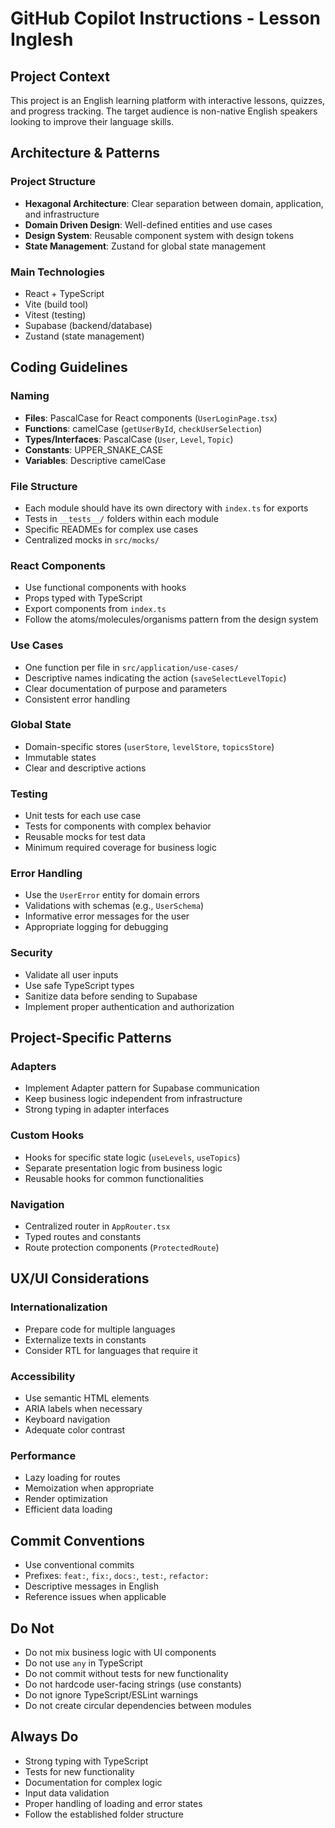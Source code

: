 # GitHub Copilot Instructions - Lesson Inglesh

## Project Context

This project is an English learning platform with interactive lessons, quizzes, and progress tracking. The target audience is non-native English speakers looking to improve their language skills.

## Architecture & Patterns

### Project Structure

- **Hexagonal Architecture**: Clear separation between domain, application, and infrastructure
- **Domain Driven Design**: Well-defined entities and use cases
- **Design System**: Reusable component system with design tokens
- **State Management**: Zustand for global state management

### Main Technologies

- React + TypeScript
- Vite (build tool)
- Vitest (testing)
- Supabase (backend/database)
- Zustand (state management)

## Coding Guidelines

### Naming

- **Files**: PascalCase for React components (`UserLoginPage.tsx`)
- **Functions**: camelCase (`getUserById`, `checkUserSelection`)
- **Types/Interfaces**: PascalCase (`User`, `Level`, `Topic`)
- **Constants**: UPPER_SNAKE_CASE
- **Variables**: Descriptive camelCase

### File Structure

- Each module should have its own directory with `index.ts` for exports
- Tests in `__tests__/` folders within each module
- Specific READMEs for complex use cases
- Centralized mocks in `src/mocks/`

### React Components

- Use functional components with hooks
- Props typed with TypeScript
- Export components from `index.ts`
- Follow the atoms/molecules/organisms pattern from the design system

### Use Cases

- One function per file in `src/application/use-cases/`
- Descriptive names indicating the action (`saveSelectLevelTopic`)
- Clear documentation of purpose and parameters
- Consistent error handling

### Global State

- Domain-specific stores (`userStore`, `levelStore`, `topicsStore`)
- Immutable states
- Clear and descriptive actions

### Testing

- Unit tests for each use case
- Tests for components with complex behavior
- Reusable mocks for test data
- Minimum required coverage for business logic

### Error Handling

- Use the `UserError` entity for domain errors
- Validations with schemas (e.g., `UserSchema`)
- Informative error messages for the user
- Appropriate logging for debugging

### Security

- Validate all user inputs
- Use safe TypeScript types
- Sanitize data before sending to Supabase
- Implement proper authentication and authorization

## Project-Specific Patterns

### Adapters

- Implement Adapter pattern for Supabase communication
- Keep business logic independent from infrastructure
- Strong typing in adapter interfaces

### Custom Hooks

- Hooks for specific state logic (`useLevels`, `useTopics`)
- Separate presentation logic from business logic
- Reusable hooks for common functionalities

### Navigation

- Centralized router in `AppRouter.tsx`
- Typed routes and constants
- Route protection components (`ProtectedRoute`)

## UX/UI Considerations

### Internationalization

- Prepare code for multiple languages
- Externalize texts in constants
- Consider RTL for languages that require it

### Accessibility

- Use semantic HTML elements
- ARIA labels when necessary
- Keyboard navigation
- Adequate color contrast

### Performance

- Lazy loading for routes
- Memoization when appropriate
- Render optimization
- Efficient data loading

## Commit Conventions

- Use conventional commits
- Prefixes: `feat:`, `fix:`, `docs:`, `test:`, `refactor:`
- Descriptive messages in English
- Reference issues when applicable

## Do Not

- Do not mix business logic with UI components
- Do not use `any` in TypeScript
- Do not commit without tests for new functionality
- Do not hardcode user-facing strings (use constants)
- Do not ignore TypeScript/ESLint warnings
- Do not create circular dependencies between modules

## Always Do

- Strong typing with TypeScript
- Tests for new functionality
- Documentation for complex logic
- Input data validation
- Proper handling of loading and error states
- Follow the established folder structure
